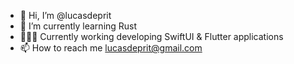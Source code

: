 - 👋 Hi, I’m @lucasdeprit
- 🌱 I’m currently learning Rust
- 👨🏻‍💻 Currently working developing SwiftUI & Flutter applications
- 📫 How to reach me lucasdeprit@gmail.com

